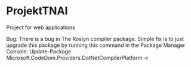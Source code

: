 # ProjektTNAI
Project for web applications

Bug:
There is a bug in The Roslyn compiler package. Simple fix is to just upgrade this package by running this command in the Package Manager Console:
Update-Package Microsoft.CodeDom.Providers.DotNetCompilerPlatform -r
